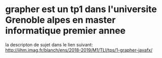 # grapher est un tp1 dans l'universite Grenoble alpes en master informatique premier annee 
la descripton de sujet dans le lien suivant:
http://iihm.imag.fr/blanch/ens/2018-2019/M1/TLI/tps/1-grapher-javafx/
